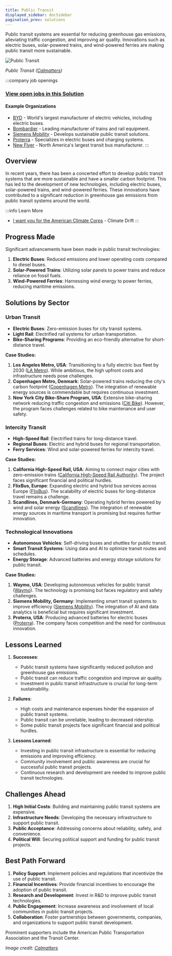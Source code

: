 ```yaml
---
title: Public Transit
displayed_sidebar: docSidebar
pagination_prev: solutions
---
```


Public transit systems are essential for reducing greenhouse gas emissions, alleviating traffic congestion, and improving air quality. Innovations such as electric buses, solar-powered trains, and wind-powered ferries are making public transit more sustainable.

![Public Transit](/../static/img/public-transit.webp)

*Public Transit ([Calmatters](https://calmatters.org/commentary/2022/07/restoring-a-sense-of-safety-could-boost-public-transit-ridership/))*

:::company job openings
### [View open jobs in this Solution](https://climatebase.org/jobs?l=&q=&drawdown_solutions=Public+Transit)
#### Example Organizations
- [BYD](https://www.byd.com) - World's largest manufacturer of electric vehicles, including electric buses.
- [Bombardier](https://www.bombardier.com) - Leading manufacturer of trains and rail equipment.
- [Siemens Mobility](https://www.mobility.siemens.com) - Develops sustainable public transit solutions.
- [Proterra](https://www.proterra.com) - Specializes in electric buses and charging systems.
- [New Flyer](https://www.newflyer.com) - North America's largest transit bus manufacturer.
:::

## Overview

In recent years, there has been a concerted effort to develop public transit systems that are more sustainable and have a smaller carbon footprint. This has led to the development of new technologies, including electric buses, solar-powered trains, and wind-powered ferries. These innovations have contributed to a significant reduction in greenhouse gas emissions from public transit systems around the world.

:::info Learn More
- [I want you for the American Climate Corps](https://climatedrift.substack.com/p/i-want-you-for-the-american-climate) - Climate Drift
:::

## Progress Made

Significant advancements have been made in public transit technologies:

1. **Electric Buses**: Reduced emissions and lower operating costs compared to diesel buses.
2. **Solar-Powered Trains**: Utilizing solar panels to power trains and reduce reliance on fossil fuels.
3. **Wind-Powered Ferries**: Harnessing wind energy to power ferries, reducing maritime emissions.

## Solutions by Sector

### Urban Transit
- **Electric Buses**: Zero-emission buses for city transit systems.
- **Light Rail**: Electrified rail systems for urban transportation.
- **Bike-Sharing Programs**: Providing an eco-friendly alternative for short-distance travel.

**Case Studies:**
1. **Los Angeles Metro, USA**: Transitioning to a fully electric bus fleet by 2030 ([LA Metro](https://www.metro.net/projects/electric-buses/)). While ambitious, the high upfront costs and infrastructure needs pose challenges.
2. **Copenhagen Metro, Denmark**: Solar-powered trains reducing the city's carbon footprint ([Copenhagen Metro](https://intl.m.dk/)). The integration of renewable energy sources is commendable but requires continuous investment.
3. **New York City Bike-Share Program, USA**: Extensive bike-sharing network reducing traffic congestion and emissions ([Citi Bike](https://www.citibikenyc.com/)). However, the program faces challenges related to bike maintenance and user safety.

### Intercity Transit
- **High-Speed Rail**: Electrified trains for long-distance travel.
- **Regional Buses**: Electric and hybrid buses for regional transportation.
- **Ferry Services**: Wind and solar-powered ferries for intercity travel.

**Case Studies:**
1. **California High-Speed Rail, USA**: Aiming to connect major cities with zero-emission trains ([California High-Speed Rail Authority](https://hsr.ca.gov/)). The project faces significant financial and political hurdles.
2. **FlixBus, Europe**: Expanding electric and hybrid bus services across Europe ([FlixBus](https://www.flixbus.com/)). The scalability of electric buses for long-distance travel remains a challenge.
3. **Scandlines, Denmark-Germany**: Operating hybrid ferries powered by wind and solar energy ([Scandlines](https://www.scandlines.com/)). The integration of renewable energy sources in maritime transport is promising but requires further innovation.

### Technological Innovations
- **Autonomous Vehicles**: Self-driving buses and shuttles for public transit.
- **Smart Transit Systems**: Using data and AI to optimize transit routes and schedules.
- **Energy Storage**: Advanced batteries and energy storage solutions for public transit.

**Case Studies:**
1. **Waymo, USA**: Developing autonomous vehicles for public transit ([Waymo](https://waymo.com/)). The technology is promising but faces regulatory and safety challenges.
2. **Siemens Mobility, Germany**: Implementing smart transit systems to improve efficiency ([Siemens Mobility](https://www.mobility.siemens.com)). The integration of AI and data analytics is beneficial but requires significant investment.
3. **Proterra, USA**: Producing advanced batteries for electric buses ([Proterra](https://www.proterra.com)). The company faces competition and the need for continuous innovation.

## Lessons Learned

1. **Successes**:
   - Public transit systems have significantly reduced pollution and greenhouse gas emissions.
   - Public transit can reduce traffic congestion and improve air quality.
   - Investment in public transit infrastructure is crucial for long-term sustainability.

2. **Failures**:
   - High costs and maintenance expenses hinder the expansion of public transit systems.
   - Public transit can be unreliable, leading to decreased ridership.
   - Some public transit projects face significant financial and political hurdles.

3. **Lessons Learned**:
   - Investing in public transit infrastructure is essential for reducing emissions and improving efficiency.
   - Community involvement and public awareness are crucial for successful public transit projects.
   - Continuous research and development are needed to improve public transit technologies.

## Challenges Ahead

1. **High Initial Costs**: Building and maintaining public transit systems are expensive.
2. **Infrastructure Needs**: Developing the necessary infrastructure to support public transit.
3. **Public Acceptance**: Addressing concerns about reliability, safety, and convenience.
4. **Political Will**: Securing political support and funding for public transit projects.

## Best Path Forward

1. **Policy Support**: Implement policies and regulations that incentivize the use of public transit.
2. **Financial Incentives**: Provide financial incentives to encourage the adoption of public transit.
3. **Research and Development**: Invest in R&D to improve public transit technologies.
4. **Public Engagement**: Increase awareness and involvement of local communities in public transit projects.
5. **Collaboration**: Foster partnerships between governments, companies, and organizations to support public transit development.

Prominent supporters include the American Public Transportation Association and the Transit Center.

*Image credit: [Calmatters](https://calmatters.org/commentary/2022/07/restoring-a-sense-of-safety-could-boost-public-transit-ridership/)*
